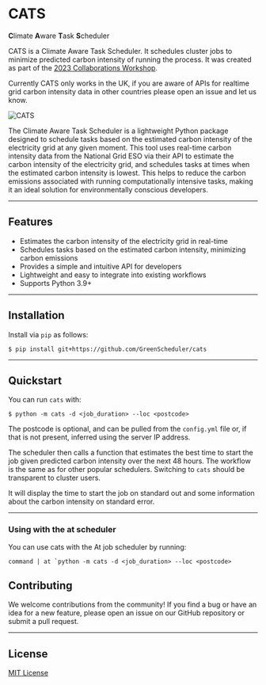 # CATS

**C**limate **A**ware **T**ask **S**cheduler

CATS is a Climate Aware Task Scheduler. It schedules cluster jobs to minimize predicted carbon intensity of running the process. It was created as part of the [2023 Collaborations Workshop](https://software.ac.uk/cw23). 

Currently CATS only works in the UK, if you are aware of APIs for realtime grid carbon intensity data in other countries please open an issue and let us know.

![CATS](https://i.imgur.com/QvbPDm7.png)

The Climate Aware Task Scheduler is a lightweight Python package designed to schedule tasks based on the estimated carbon intensity of the electricity grid at any given moment. This tool uses real-time carbon intensity data from the National Grid ESO via their API to estimate the carbon intensity of the electricity grid, and schedules tasks at times when the estimated carbon intensity is lowest. This helps to reduce the carbon emissions associated with running computationally intensive tasks, making it an ideal solution for environmentally conscious developers.
***
## Features
- Estimates the carbon intensity of the electricity grid in real-time
- Schedules tasks based on the estimated carbon intensity, minimizing carbon emissions
- Provides a simple and intuitive API for developers
- Lightweight and easy to integrate into existing workflows
- Supports Python 3.9+
***
## Installation
Install via `pip` as follows:

```console
$ pip install git+https://github.com/GreenScheduler/cats
```

***
## Quickstart

You can run `cats` with:

```console
$ python -m cats -d <job_duration> --loc <postcode>
```
The postcode is optional, and can be pulled from the `config.yml` file or, if that is not present, inferred using the server IP address.

The scheduler then calls a function that estimates the best time to start the job given predicted carbon intensity over the next 48 hours. The workflow is the same as for other popular schedulers. Switching to `cats` should be transparent to cluster users.

It will display the time to start the job on standard out and some information about the carbon intensity on standard error.
***
### Using with the at scheduler
You can use cats with the At job scheduler by running:
```
command | at `python -m cats -d <job_duration> --loc <postcode>
```
## Contributing
We welcome contributions from the community! If you find a bug or have an idea for a new feature, please open an issue on our GitHub repository or submit a pull request.
***
## License

[MIT License](https://github.com/GreenScheduler/cats/blob/main/LICENSE)
